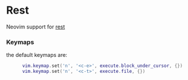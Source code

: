 # Rest

Neovim support for [rest](https://github.com/taybart/rest)

### Keymaps

  the default keymaps are:
    
```lua
      vim.keymap.set('n', '<c-e>', execute.block_under_cursor, {})
      vim.keymap.set('n', '<c-t>', execute.file, {})
```
